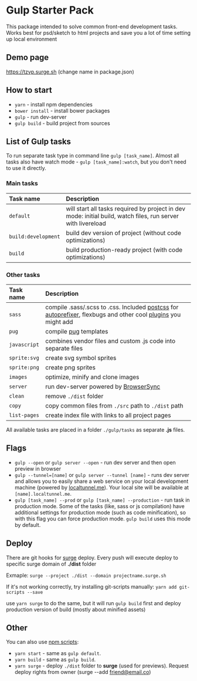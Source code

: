 # Gulp Starter Pack
This package intended to solve common front-end development tasks. Works best for psd/sketch to html projects and save you a lot of time setting up local environment

## Demo page
https://tzvp.surge.sh (change name in package.json)

## How to start
* `yarn` - install npm dependencies
* `bower install` - install bower packages
* `gulp` - run dev-server
* `gulp build` - build project from sources

## List of Gulp tasks
To run separate task type in command line `gulp [task_name]`.
Almost all tasks also have watch mode - `gulp [task_name]:watch`, but you don't need to use it directly.

### Main tasks
Task name          | Description                                                      
:------------------|:----------------------------------
`default`          | will start all tasks required by project in dev mode: initial build, watch files, run server with livereload
`build:development`| build dev version of project (without code optimizations)
`build`            | build production-ready project (with code optimizations)

### Other tasks
Task name          | Description                                                      
:------------------|:----------------------------------
`sass` 	         | compile .sass/.scss to .css. Included [postcss](https://github.com/postcss/postcss) for [autoprefixer](https://github.com/postcss/autoprefixer), flexbugs and other cool [plugins](https://github.com/postcss/postcss#plugins) you might add
`pug`              | compile [pug](http://pug-js.com/) templates
`javascript`       | combines vendor files and custom .js code into separate files
`sprite:svg`       | create svg symbol sprites
`sprite:png`       | create png sprites
`images`           | optimize, minify and clone images
`server`           | run dev-server powered by [BrowserSync](https://www.browsersync.io/)
`clean`            | remove `./dist` folder
`copy`             | copy common files from `./src` path to `./dist` path
`list-pages`       | create index file with links to all project pages

All available tasks are placed in a folder `./gulp/tasks` as separate **.js** files.

## Flags

* `gulp --open` or `gulp server --open` - run dev server and then open preview in browser
* `gulp --tunnel=[name]` or `gulp server --tunnel [name]` - runs dev server and allows you to easily share a web service on your local development machine (powered by [localtunnel.me](https://localtunnel.me/)). Your local site will be available at `[name].localtunnel.me`.
* `gulp [task_name] --prod` or `gulp [task_name] --production` - run task in production mode. Some of the tasks (like, sass or js compilation) have additional settings for production mode (such as code minification), so with this flag you can force production mode. `gulp build` uses this mode by default.


## Deploy
There are git hooks for [surge](https://surhe.sh) deploy. Every push will execute deploy to specific surge domain of **./dist** folder

Exmaple:
`surge --project ./dist --domain projectname.surge.sh`

If it's not working correctly, try installing git-scripts manually:
`yarn add git-scripts --save`

use `yarn surge` to do the same, but it will run `gulp build` first and deploy production version of build (mostly about minified assets)


## Other
You can also use [npm scripts](https://docs.npmjs.com/misc/scripts):

* `yarn start` - same as `gulp default`.
* `yarn build` - same as `gulp build`.
* `yarn surge` - deploy `./dist` folder to **surge** (used for previews). Request deploy rights from owner (surge --add friend@email.co)

